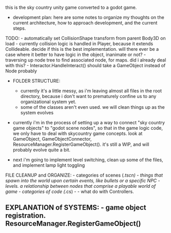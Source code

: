 ﻿this is the sky country unity game converted to a godot game. 

* development plan:
here are some notes to organize my thoughts on the current architecture, how to approach development, and the current steps. 

TODO:
	- automatically set CollisionShape transform from parent Body3D on load
	- currently collision logic is handled in Player, because it extends Collideable. decide if this is the best implementation. will there ever be a case where it better to have logic in the object, inanimate or not?
	- traversing up node tree to find associated node, for maps. did i already deal with this? 
	- Interactor.HandleInteract() should take a GameObject instead of Node probably 
	
	
- FOLDER STRUCTURE:
	- currently it's a little messy, as i'm leaving almost all files in the root directory, because i don't want to prematurely confine us to any organizational system yet.
	- some of the classes aren't even used. we will clean things up as the system evolves
	
- currently i'm in the process of setting up a way to connect "sky country game objects" to "godot scene nodes", so that in the game logic code, we only have to deal with skycountry game concepts. look at GameObject, GameObjectConnector, ResourceManager.RegisterGameObject(). it's still a WIP, and will probably evolve quite a bit. 

- next i'm going to implement level switching, clean up some of the files, and implement lamp light toggling 

FILE CLEANUP and ORGANIZE:
	- categories of scenes (*.tscn)
		- things that spawn into the world upon certain events, like bullets or a specific NPC
		- levels. a relationship between nodes that comprise a playable world of game
	- categories of code (*.cs)
		- 
	- what do with Controllers. 
		
		
EXPLANATION of SYSTEMS:
	- game object registration. ResourceManager.RegisterGameObject()
-----